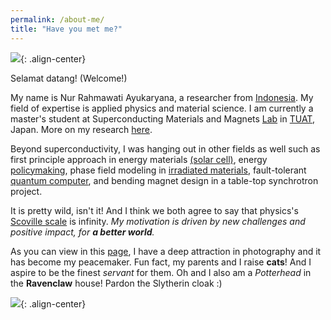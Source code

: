 ```yaml
---
permalink: /about-me/
title: "Have you met me?"
---
```


<img src="/assets/images/thumbnail/profile2.png" style="max-height: 500px">{: .align-center}

Selamat datang! (Welcome!)

My name is Nur Rahmawati Ayukaryana, a researcher from [Indonesia](https://www.indonesia.travel/gb/en/home). 
My field of expertise is applied physics and material science.
I am currently a master's student at Superconducting Materials and Magnets [Lab](https://web.tuat.ac.jp/~yamamoto/en/index.html) in [TUAT](https://www.tuat.ac.jp/), Japan.
More on my research [here](https://ayukarhm.github.io/research/).

Beyond superconductivity, I was hanging out in other fields as well such as first principle approach in energy materials [(solar cell)](https://digilib.itb.ac.id/gdl/view/62497), 
energy [policymaking](https://aseanenergy.org/), phase field modeling in [irradiated materials](https://physics.anu.edu.au/study/projects/project.php?ProjectID=72), 
fault-tolerant [quantum computer](https://pubs.aip.org/aip/acp/article-abstract/2382/1/020007/783518/The-quest-and-hope-of-Majorana-zero-modes-in), 
and bending magnet design in a table-top synchrotron project.

It is pretty wild, isn't it! And I think we both agree to say that physics's [Scoville scale](https://en.wikipedia.org/wiki/Scoville_scale) is infinity.
*My motivation is driven by new challenges and positive impact, for **a better world**.*

As you can view in this [page](https://ayukarhm.github.io/photography/), I have a deep attraction in photography and it has become my peacemaker. 
Fun fact, my parents and I raise **cats**! And I aspire to be the finest *servant* for them.
Oh and I also am a *Potterhead* in the **Ravenclaw** house! Pardon the Slytherin cloak :)

<img src="/assets/images/thumbnail/profile3.png" style="max-height: 500px">{: .align-center}
